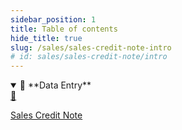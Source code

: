 ```yaml
---
sidebar_position: 1
title: Table of contents
hide_title: true 
slug: /sales/sales-credit-note-intro 
# id: sales/sales-credit-note/intro
---
```


<details open>
  <summary>📘 **Data Entry**</summary>
  <div class="details-content">
  
  <a href="./create-sales-credit-note" class="card-link">
      <div class="card3">
        <div class="icon">📄️</div>
          <div class="text">
             <p>Sales Credit Note</p>
          </div>
      </div>
    </a>

  </div>
</details>

<!-- <details  class="advanced-details">
  <summary>🚀 **Advanced**</summary>
  <div  class="details-content">
  <a href="./create-invoice" class="card-link" >
    <div class="card3">
      <div class="icon">📄️</div>
        <div class="text">
          <p>Pending</p>
        </div>
    </div>
  </a>

   
  </div>
</details> -->